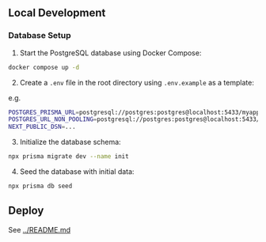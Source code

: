 ## Local Development

### Database Setup

1. Start the PostgreSQL database using Docker Compose:

```bash
docker compose up -d
```

2. Create a `.env` file in the root directory using `.env.example` as a template:

e.g.

```bash
POSTGRES_PRISMA_URL=postgresql://postgres:postgres@localhost:5433/myapp
POSTGRES_URL_NON_POOLING=postgresql://postgres:postgres@localhost:5433/myapp
NEXT_PUBLIC_DSN=...
```

3. Initialize the database schema:

```bash
npx prisma migrate dev --name init
```

4. Seed the database with initial data:

```bash
npx prisma db seed
```

## Deploy

See [../README.md](../README.md)
